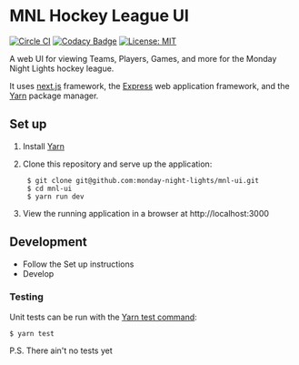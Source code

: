 # MNL Hockey League UI

[![Circle CI](https://circleci.com/gh/monday-night-lights/mnl-ui.svg?style=shield)](https://circleci.com/gh/monday-night-lights/mnl-ui)
[![Codacy Badge](https://api.codacy.com/project/badge/Grade/1fd9bd76b3b346878975d079b8a9eb94?style=flat-square)](https://www.codacy.com/app/jdrager2/mnl-ui?utm_source=github.com&amp;utm_medium=referral&amp;utm_content=jdrager/mnl-ui&amp;utm_campaign=Badge_Grade)
[![License: MIT](https://img.shields.io/badge/License-MIT-yellow.svg)](https://opensource.org/licenses/MIT)

A web UI for viewing Teams, Players, Games, and more for the Monday Night
Lights hockey league.

It uses [next.js](https://nextjs.org/) framework, the [Express](https://expressjs.com/) web application framework, and the [Yarn](https://yarnpkg.com/en/docs/getting-started) package manager.

## Set up
1. Install [Yarn](https://yarnpkg.com/en/docs/install)
1. Clone this repository and serve up the application:

        $ git clone git@github.com:monday-night-lights/mnl-ui.git
        $ cd mnl-ui
        $ yarn run dev

1. View the running application in a browser at http://localhost:3000

## Development

- Follow the Set up instructions
- Develop

### Testing

Unit tests can be run with the [Yarn test command](https://yarnpkg.com/lang/en/docs/cli/test/):

    $ yarn test

P.S.  There ain't no tests yet
